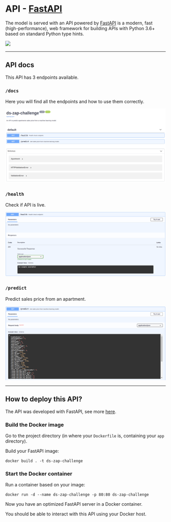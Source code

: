 # API - [FastAPI](https://fastapi.tiangolo.com/)

The model is served with an API powered by [FastAPI](https://fastapi.tiangolo.com/) is a modern, fast (high-performance), web framework for building APIs with Python 3.6+ based on standard Python type hints.

<img src="https://camo.githubusercontent.com/86d9ca3437f5034da052cf0fd398299292aab0e4479b58c20f2fc37dd8ccbe05/68747470733a2f2f666173746170692e7469616e676f6c6f2e636f6d2f696d672f6c6f676f2d6d617267696e2f6c6f676f2d7465616c2e706e67" width="400"/>

---

## API docs

This API has 3 endpoints available.

### `/docs`

Here you will find all the endpoints and how to use them correctly.

![](images/api.png)

### `/health`

Check if API is live.

![](images/api_health.png)

### `/predict`

Predict sales price from an apartment.
 
![](images/api_predict.png)

---

## How to deploy this API?

The API was developed with FastAPI, see more [here](https://fastapi.tiangolo.com/deployment/docker/).

### Build the Docker image

Go to the project directory (in where your `Dockerfile` is, containing your `app` directory).

Build your FastAPI image:

```
docker build . -t ds-zap-challenge
```

### Start the Docker container

Run a container based on your image:

```
docker run -d --name ds-zap-challenge -p 80:80 ds-zap-challenge
```

Now you have an optimized FastAPI server in a Docker container.

You should be able to interact with this API using your Docker host.
